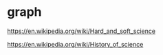 # graph
https://en.wikipedia.org/wiki/Hard_and_soft_science

https://en.wikipedia.org/wiki/History_of_science
